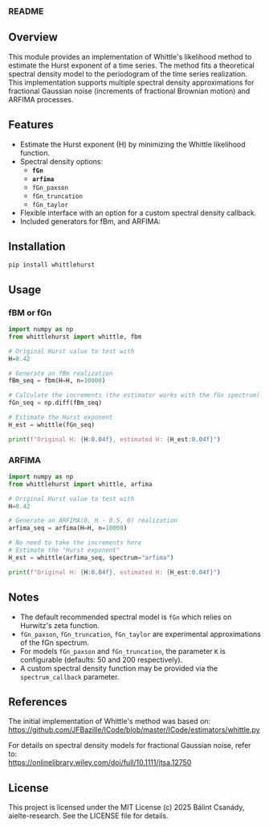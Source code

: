 ### README

## Overview

This module provides an implementation of Whittle's likelihood method to estimate the Hurst exponent of a time series. The method fits a theoretical spectral density model to the periodogram of the time series realization. This implementation supports multiple spectral density approximations for fractional Gaussian noise (increments of fractional Brownian motion) and ARFIMA processes.

## Features

* Estimate the Hurst exponent (H) by minimizing the Whittle likelihood function.  
* Spectral density options:
  - **`fGn`**
  - **`arfima`**
  - `fGn_paxson`
  - `fGn_truncation`
  - `fGn_taylor`
* Flexible interface with an option for a custom spectral density callback.
* Included generators for fBm, and ARFIMA:

## Installation

```
pip install whittlehurst
```

## Usage

### fBM or fGn

```python
import numpy as np
from whittlehurst import whittle, fbm

# Original Hurst value to test with
H=0.42

# Generate an fBm realization
fBm_seq = fbm(H=H, n=10000)

# Calculate the increments (the estimator works with the fGn spectrum)
fGn_seq = np.diff(fBm_seq)

# Estimate the Hurst exponent
H_est = whittle(fGn_seq)

print(f"Original H: {H:0.04f}, estimated H: {H_est:0.04f}")
```

### ARFIMA

```python
import numpy as np
from whittlehurst import whittle, arfima

# Original Hurst value to test with
H=0.42

# Generate an ARFIMA(0, H - 0.5, 0) realization
arfima_seq = arfima(H=H, n=10000)

# No need to take the increments here
# Estimate the "Hurst exponent"
H_est = whittle(arfima_seq, spectrum="arfima")

print(f"Original H: {H:0.04f}, estimated H: {H_est:0.04f}")
```

## Notes

* The default recommended spectral model is `fGn` which relies on Hurwitz's zeta function.
* `fGn_paxson`, `fGn_truncation`, `fGn_taylor` are experimental approximations of the fGn spectrum. 
* For models `fGn_paxson` and `fGn_truncation`, the parameter `K` is configurable (defaults: 50 and 200 respectively).  
* A custom spectral density function may be provided via the `spectrum_callback` parameter.

## References

The initial implementation of Whittle's method was based on:  
https://github.com/JFBazille/ICode/blob/master/ICode/estimators/whittle.py

For details on spectral density models for fractional Gaussian noise, refer to:  
https://onlinelibrary.wiley.com/doi/full/10.1111/jtsa.12750

## License

This project is licensed under the MIT License (c) 2025 Bálint Csanády, aielte-research. See the LICENSE file for details.


